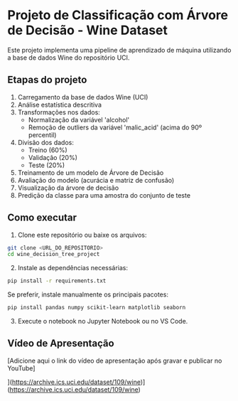 # Projeto de Classificação com Árvore de Decisão - Wine Dataset

Este projeto implementa uma pipeline de aprendizado de máquina utilizando a base de dados Wine do repositório UCI.

## Etapas do projeto

1. Carregamento da base de dados Wine (UCI)
2. Análise estatística descritiva
3. Transformações nos dados:
   - Normalização da variável 'alcohol'
   - Remoção de outliers da variável 'malic_acid' (acima do 90º percentil)
4. Divisão dos dados:
   - Treino (60%)
   - Validação (20%)
   - Teste (20%)
5. Treinamento de um modelo de Árvore de Decisão
6. Avaliação do modelo (acurácia e matriz de confusão)
7. Visualização da árvore de decisão
8. Predição da classe para uma amostra do conjunto de teste

## Como executar

1. Clone este repositório ou baixe os arquivos:
```bash
git clone <URL_DO_REPOSITORIO>
cd wine_decision_tree_project
```

2. Instale as dependências necessárias:
```bash
pip install -r requirements.txt
```

Se preferir, instale manualmente os principais pacotes:
```bash
pip install pandas numpy scikit-learn matplotlib seaborn
```

3. Execute o notebook no Jupyter Notebook ou no VS Code.

## Vídeo de Apresentação

[Adicione aqui o link do vídeo de apresentação após gravar e publicar no YouTube]

](https://archive.ics.uci.edu/dataset/109/wine)](https://archive.ics.uci.edu/dataset/109/wine)
